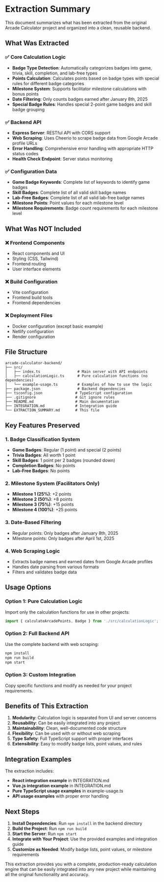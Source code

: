 # Extraction Summary

This document summarizes what has been extracted from the original Arcade Calculator project and organized into a clean, reusable backend.

## What Was Extracted

### ✅ Core Calculation Logic
- **Badge Type Detection**: Automatically categorizes badges into game, trivia, skill, completion, and lab-free types
- **Points Calculation**: Calculates points based on badge types with special rules for different badge categories
- **Milestone System**: Supports facilitator milestone calculations with bonus points
- **Date Filtering**: Only counts badges earned after January 8th, 2025
- **Special Badge Rules**: Handles special 2-point game badges and skill badge grouping

### ✅ Backend API
- **Express Server**: RESTful API with CORS support
- **Web Scraping**: Uses Cheerio to scrape badge data from Google Arcade profile URLs
- **Error Handling**: Comprehensive error handling with appropriate HTTP status codes
- **Health Check Endpoint**: Server status monitoring

### ✅ Configuration Data
- **Game Badge Keywords**: Complete list of keywords to identify game badges
- **Skill Badges**: Complete list of all valid skill badge names
- **Lab-Free Badges**: Complete list of all valid lab-free badge names
- **Milestone Points**: Point values for each milestone level
- **Milestone Requirements**: Badge count requirements for each milestone level

## What Was NOT Included

### ❌ Frontend Components
- React components and UI
- Styling (CSS, Tailwind)
- Frontend routing
- User interface elements

### ❌ Build Configuration
- Vite configuration
- Frontend build tools
- Frontend dependencies

### ❌ Deployment Files
- Docker configuration (except basic example)
- Netlify configuration
- Render configuration

## File Structure

```
arcade-calculator-backend/
├── src/
│   ├── index.ts                 # Main server with API endpoints
│   ├── calculationLogic.ts      # Pure calculation functions (no dependencies)
│   └── example-usage.ts         # Examples of how to use the logic
├── package.json                 # Backend dependencies
├── tsconfig.json               # TypeScript configuration
├── .gitignore                  # Git ignore rules
├── README.md                   # Main documentation
├── INTEGRATION.md              # Integration guide
└── EXTRACTION_SUMMARY.md       # This file
```

## Key Features Preserved

### 1. Badge Classification System
- **Game Badges**: Regular (1 point) and special (2 points)
- **Trivia Badges**: All worth 1 point
- **Skill Badges**: 1 point per 2 badges (rounded down)
- **Completion Badges**: No points
- **Lab-Free Badges**: No points

### 2. Milestone System (Facilitators Only)
- **Milestone 1 (25%)**: +2 points
- **Milestone 2 (50%)**: +8 points
- **Milestone 3 (75%)**: +15 points
- **Milestone 4 (100%)**: +25 points

### 3. Date-Based Filtering
- Regular points: Only badges after January 8th, 2025
- Milestone points: Only badges after April 1st, 2025

### 4. Web Scraping Logic
- Extracts badge names and earned dates from Google Arcade profiles
- Handles date parsing from various formats
- Filters and validates badge data

## Usage Options

### Option 1: Pure Calculation Logic
Import only the calculation functions for use in other projects:
```typescript
import { calculateArcadePoints, Badge } from './src/calculationLogic';
```

### Option 2: Full Backend API
Use the complete backend with web scraping:
```bash
npm install
npm run build
npm start
```

### Option 3: Custom Integration
Copy specific functions and modify as needed for your project requirements.

## Benefits of This Extraction

1. **Modularity**: Calculation logic is separated from UI and server concerns
2. **Reusability**: Can be easily integrated into any project
3. **Maintainability**: Clean, well-documented code structure
4. **Flexibility**: Can be used with or without web scraping
5. **Type Safety**: Full TypeScript support with proper interfaces
6. **Extensibility**: Easy to modify badge lists, point values, and rules

## Integration Examples

The extraction includes:
- **React integration example** in INTEGRATION.md
- **Vue.js integration example** in INTEGRATION.md
- **Pure TypeScript usage examples** in example-usage.ts
- **API usage examples** with proper error handling

## Next Steps

1. **Install Dependencies**: Run `npm install` in the backend directory
2. **Build the Project**: Run `npm run build`
3. **Start the Server**: Run `npm start`
4. **Integrate with Your Project**: Use the provided examples and integration guide
5. **Customize as Needed**: Modify badge lists, point values, or milestone requirements

This extraction provides you with a complete, production-ready calculation engine that can be easily integrated into any new project while maintaining all the original functionality and accuracy. 
